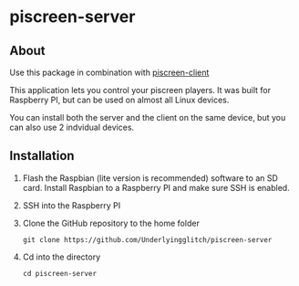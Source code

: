 # piscreen-server

## About
Use this package in combination with [piscreen-client](https://github.com/Underlyingglitch/piscreen-client)

This application lets you control your piscreen players. It was built for Raspberry PI, but can be used on almost all Linux devices.

You can install both the server and the client on the same device, but you can also use 2 indvidual devices.

## Installation
1. Flash the Raspbian (lite version is recommended) software to an SD card. Install Raspbian to a Raspberry PI and make sure SSH is enabled.

2. SSH into the Raspberry PI

3. Clone the GitHub repository to the home folder

   `git clone https://github.com/Underlyingglitch/piscreen-server`

4. Cd into the directory

   `cd piscreen-server`
